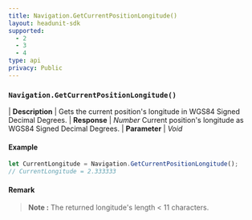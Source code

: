 ```yaml
---
title: Navigation.GetCurrentPositionLongitude()
layout: headunit-sdk
supported:
  - 2
  - 3
  - 4
type: api
privacy: Public
---
```


### `Navigation.GetCurrentPositionLongitude()`

| **Description** | Gets the current position's longitude in WGS84 Signed Decimal Degrees.
| **Response** | *Number*  Current position's longitude as WGS84 Signed Decimal Degrees.
| **Parameter**   | *Void*

#### Example

```javascript
let CurrentLongitude = Navigation.GetCurrentPositionLongitude();
// CurrentLongitude = 2.333333
```

#### Remark

>**Note :** The returned longitude's length < 11 characters.